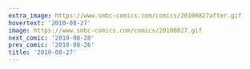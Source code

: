 ```yaml
---
extra_image: https://www.smbc-comics.com/comics/20100827after.gif
hovertext: '2010-08-27'
image: https://www.smbc-comics.com/comics/20100827.gif
next_comic: '2010-08-28'
prev_comic: '2010-08-26'
title: '2010-08-27'
---
```


